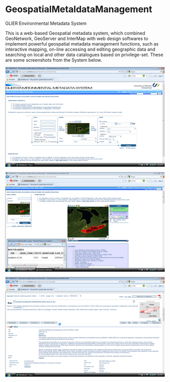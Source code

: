 # GeospatialMetaldataManagement
GLIER Environmental Metadata System

This is a web-based Geospatial metadata system, which combined GeoNetwork, GeoServer and InterMap with web design softwares to implement powerful geospatial metadata management functions, such as interactive mapping, on-line accessing and editing geographic data and searching on local and other data catalogues based on privilege-set. 
These are some screenshots from the System below.

![ScreenShot](https://github.com/Chen-Lynn/GeospatialMetaldataManagement/raw/master/images/GeoNetwork1.png)

![ScreenShot](https://github.com/Chen-Lynn/GeospatialMetaldataManagement/raw/master/images/InteractiveMap.png)

![ScreenShot](https://github.com/Chen-Lynn/GeospatialMetaldataManagement/raw/master/images/SearchMetadata.png)
